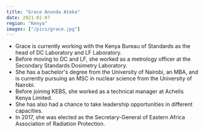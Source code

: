 ```yaml
---
title: "Grace Anunda Ateka"
date: 2021-01-07
region: "Kenya"
images: ["/pics/grace.jpg"]
---
```


- Grace is currently working with the Kenya Bureau of Standards as the head of DC Laboratory and LF Laboratory.
- Before moving to DC and LF, she worked as a metrology officer at the Secondary Standards Dosimetry Laboratory.
- She has a bachelor's degree from the University of Nairobi, an MBA, and is currently pursuing an MSC in nuclear science from the University of Nairobi.
- Before joining KEBS, she worked as a technical manager at Achelis Kenya Limited.
- She has also had a chance to take leadership opportunities in different capacities.
- In 2017, she was elected as the Secretary-General of Eastern Africa Association of Radiation Protection.